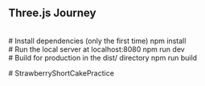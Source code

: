 ## Three.js Journey

<br/>
# Install dependencies (only the first time)
npm install
<br/>
# Run the local server at localhost:8080
npm run dev
<br/>
# Build for production in the dist/ directory
npm run build

#   S t r a w b e r r y S h o r t C a k e P r a c t i c e 
 
 
